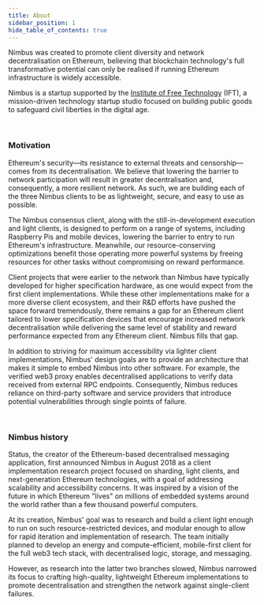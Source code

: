 ```yaml
---
title: About
sidebar_position: 1
hide_table_of_contents: true
---
```


Nimbus was created to promote client diversity and network decentralisation on Ethereum, believing that blockchain technology's full transformative potential can only be realised if running Ethereum infrastructure is widely accessible.

Nimbus is a startup supported by the [Institute of Free Technology](https://free.technology/) (IFT), a mission-driven technology startup studio focused on building public goods to safeguard civil liberties in the digital age.

<br/>

### Motivation

Ethereum's security—its resistance to external threats and censorship—comes from its decentralisation. We believe that lowering the barrier to network participation will result in greater decentralisation and, consequently, a more resilient network. As such, we are building each of the three Nimbus clients to be as lightweight, secure, and easy to use as possible.

The Nimbus consensus client, along with the still-in-development execution and light clients, is designed to perform on a range of systems, including Raspberry Pis and mobile devices, lowering the barrier to entry to run Ethereum's infrastructure. Meanwhile, our resource-conserving optimizations benefit those operating more powerful systems by freeing resources for other tasks without compromising on reward performance.

Client projects that were earlier to the network than Nimbus have typically developed for higher specification hardware, as one would expect from the first client implementations. While these other implementations make for a more diverse client ecosystem, and their R&D efforts have pushed the space forward tremendously, there remains a gap for an Ethereum client tailored to lower specification devices that encourage increased network decentralisation while delivering the same level of stability and reward performance expected from any Ethereum client. Nimbus fills that gap.

In addition to striving for maximum accessibility via lighter client implementations, Nimbus' design goals are to provide an architecture that makes it simple to embed Nimbus into other software. For example, the verified web3 proxy enables decentralised applications to verify data received from external RPC endpoints. Consequently, Nimbus reduces reliance on third-party software and service providers that introduce potential vulnerabilities through single points of failure.

<br/>

### Nimbus history

Status, the creator of the Ethereum-based decentralised messaging application, first announced Nimbus in August 2018 as a client implementation research project focused on sharding, light clients, and next-generation Ethereum technologies, with a goal of addressing scalability and accessibility concerns. It was inspired by a vision of the future in which Ethereum "lives" on millions of embedded systems around the world rather than a few thousand powerful computers.

At its creation, Nimbus' goal was to research and build a client light enough to run on such resource-restricted devices, and modular enough to allow for rapid iteration and implementation of research. The team initially planned to develop an energy and compute-efficient, mobile-first client for the full web3 tech stack, with decentralised logic, storage, and messaging.

However, as research into the latter two branches slowed, Nimbus narrowed its focus to crafting high-quality, lightweight Ethereum implementations to promote decentralisation and strengthen the network against single-client failures.
